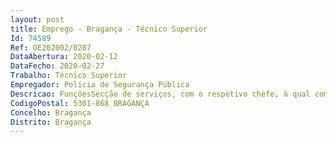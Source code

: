 ```yaml
--- 
layout: post
title: Emprego - Bragança - Técnico Superior
Id: 74589
Ref: OE202002/0287
DataAbertura: 2020-02-12
DataFecho: 2020-02-27
Trabalho: Técnico Superior
Empregador: Polícia de Segurança Pública
Descricao: FunçõesSecção de serviços, com o respetivo chefe, à qual compete a) Apoiar tecnicamente as vistorias nos termos legais, no âmbito das armas, munições, produtos explosivos e matérias perigosas realizadas pelos serviços operacionais b) Elaborar pareceres relativos aos processos de licenciamento de empresas em estabelecimentos de armas e explosivos c) Realizar exames sumários a estabelecimentos, veículos ou outros locais em que tenham ocorrido sinistros ou outras ocorrências anormais e elaborar o respetivo expediente d) Emitir pareceres sobre os processos de contraordenação e sobre requerimentos apresentados para a concessão renovação de licenciamentos de armas e) Conforme previsto legalmente, realizar exames e perícias sobre armas, ou partes de armas, munições e explosivos, da competência da PSP, por sua iniciativa, ou quando solicitados por entidades judiciais, policiais, organismos públicos ou cidadãos f) Apoiar tecnicamente as fiscalizações aos estabelecimentos de fabrico, armazenagem e comércio de armas, munições, produtos explosivos e matérias perigosas, bem como os locais e condições de utilização e ainda veículos destinados ao seu transporte, verificando se tudo decorre de acordo com a legislação em vigor g) Elaborar autos e efetuar as diligências necessárias à organização dos processos de contraordenação h) Elaborar relatórios, informações ou propostas, tendo como objetivos primários não só a segurança das pessoas e bens mas também a segurança em termos de ordem pública i) Controlar, arrecadar e manter as armas, munições, produtos explosivos, matérias perigosas e outros materiais apreendidos ou à ordem dos Tribunais j) A gestão e utilização do SIGAE em toda a área do Comando, dentro das respetivas competências k) Manter o registo das armas apreendidas e entregues l) Manter atualizado os registos estatísticos de toda a atividade de fiscalização e procedimento contraordenacional m) Instruir processos e promover todas as ações necessárias ao exercício das competências delegadas no Comandante do Comando, em matéria de armas e explosivos n) Manter ligação técnica com o Departamento de Armas e Explosivos da DNPSP.
CodigoPostal: 5301-868 BRAGANÇA
Concelho: Bragança
Distrito: Bragança
--- 
```

